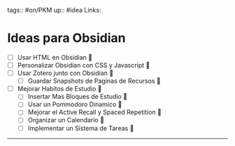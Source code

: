tags:: #on/PKM 
up:: #idea 
Links: 
# Ideas para Obsidian
- [ ] Usar HTML en Obsidian 🔽
- [ ] Personalizar Obsidian con CSS y Javascript 🔽
- [ ] Usar Zotero junto con Obsidian 🔽
	- [ ] Guardar Snapshots de Paginas de Recursos 🔽
- [ ] Mejorar Habitos de Estudio 🔽
	- [ ] Insertar Mas Bloques de Estudio 🔼
	- [ ] Usar un Pommodoro Dinamico 🔼
	- [ ] Mejorar el Active Recall y Spaced Repetition 🔽
	- [ ] Organizar un Calendario 🔽
	- [ ] Implementar un Sistema de Tareas 🔽
___

